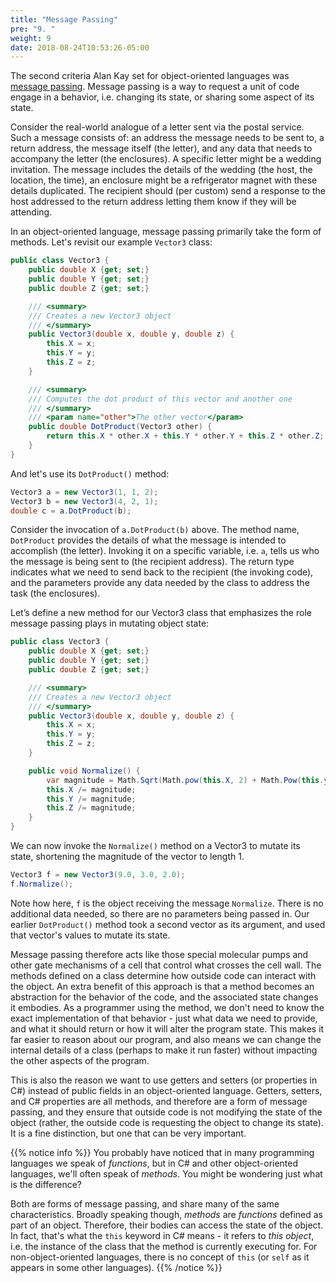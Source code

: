 ```yaml
---
title: "Message Passing"
pre: "9. "
weight: 9
date: 2018-08-24T10:53:26-05:00
---
```


The second criteria Alan Kay set for object-oriented languages was [message passing](https://en.wikipedia.org/wiki/Message_passing).  Message passing is a way to request a unit of code engage in a behavior, i.e. changing its state, or sharing some aspect of its state.  

Consider the real-world analogue of a letter sent via the postal service.  Such a message consists of: an address the message needs to be sent to, a return address, the message itself (the letter), and any data that needs to accompany the letter (the enclosures).  A specific letter might be a wedding invitation.  The message includes the details of the wedding (the host, the location, the time), an enclosure might be a refrigerator magnet with these details duplicated.  The recipient should (per custom) send a response to the host addressed to the return address letting them know if they will be attending.

In an object-oriented language, message passing primarily take the form of methods. Let's revisit our example `Vector3` class:

```csharp
public class Vector3 {
    public double X {get; set;}
    public double Y {get; set;}
    public double Z {get; set;}

    /// <summary> 
    /// Creates a new Vector3 object
    /// </summary>
    public Vector3(double x, double y, double z) {
        this.X = x;
        this.Y = y;
        this.Z = z;
    }

    /// <summary>
    /// Computes the dot product of this vector and another one 
    /// </summary>
    /// <param name="other">The other vector</param>
    public double DotProduct(Vector3 other) {
        return this.X * other.X + this.Y * other.Y + this.Z * other.Z;
    }
}
```

And let's use its `DotProduct()` method:

```csharp 
Vector3 a = new Vector3(1, 1, 2);
Vector3 b = new Vector3(4, 2, 1);
double c = a.DotProduct(b);
```

Consider the invocation of `a.DotProduct(b)` above.  The method name, `DotProduct` provides the details of what the message is intended to accomplish (the letter).  Invoking it on a specific variable, i.e. `a`, tells us who the message is being sent to (the recipient address).  The return type indicates what we need to send back to the recipient (the invoking code), and the parameters provide any data needed by the class to address the task (the enclosures).

Let’s define a new method for our Vector3 class that emphasizes the role message passing plays in mutating object state:

```csharp
public class Vector3 {
    public double X {get; set;}
    public double Y {get; set;}
    public double Z {get; set;}

    /// <summary> 
    /// Creates a new Vector3 object
    /// </summary>
    public Vector3(double x, double y, double z) {
        this.X = x;
        this.Y = y;
        this.Z = z;
    }

    public void Normalize() {
        var magnitude = Math.Sqrt(Math.pow(this.X, 2) + Math.Pow(this.y, 2), Math.Pow(this.z, 2);
        this.X /= magnitude;
        this.Y /= magnitude;
        this.Z /= magnitude;
    }
}
```

We can now invoke the `Normalize()` method on a Vector3 to mutate its state, shortening the magnitude of the vector to length 1.

```csharp
Vector3 f = new Vector3(9.0, 3.0, 2.0);
f.Normalize();
```

Note how here, `f` is the object receiving the message `Normalize`.  There is no additional data needed, so there are no parameters being passed in.  Our earlier `DotProduct()` method took a second vector as its argument, and used that vector's values to mutate its state.  

Message passing therefore acts like those special molecular pumps and other gate mechanisms of a cell that control what crosses the cell wall.  The methods defined on a class determine how outside code can interact with the object. An extra benefit of this approach is that a method becomes an abstraction for the behavior of the code, and the associated state changes it embodies.  As a programmer using the method, we don't need to know the exact implementation of that behavior - just what data we need to provide, and what it should return or how it will alter the program state.  This makes it far easier to reason about our program, and also means we can change the internal details of a class (perhaps to make it run faster) without impacting the other aspects of the program.

This is also the reason we want to use getters and setters (or properties in C#) instead of public fields in an object-oriented language.  Getters, setters, and C# properties are all methods, and therefore are a form of message passing, and they ensure that outside code is not modifying the state of the object (rather, the outside code is requesting the object to change its state).  It is a fine distinction, but one that can be very important.

{{% notice info %}}
You probably have noticed that in many programming languages we speak of _functions_, but in C# and other object-oriented languages, we'll often speak of _methods_.  You might be wondering just what is the difference?

Both are forms of message passing, and share many of the same characteristics.  Broadly speaking though, _methods_ are _functions_ defined as part of an object.  Therefore, their bodies can access the state of the object.  In fact, that's what the `this` keyword in C# means - it refers to _this object_, i.e. the instance of the class that the method is currently executing for.  For non-object-oriented languages, there is no concept of `this` (or `self` as it appears in some other languages).
{{% /notice %}}